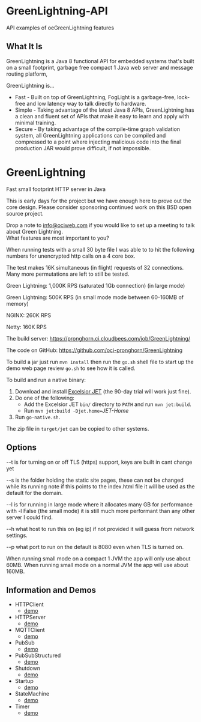 # GreenLightning-API
API examples of oeGreenLightning features
## What It Is ##
GreenLightning is a Java 8 functional API for embedded systems that's built on a small footprint, garbage free compact 1 Java web server and message routing platform, 

GreenLightning is...
- Fast - Built on top of GreenLightning, FogLight is a garbage-free, lock-free and low latency way to talk directly to hardware.
- Simple - Taking advantage of the latest Java 8 APIs, GreenLightning has a clean and fluent set of APIs that make it easy to learn and apply with minimal training.
- Secure - By taking advantage of the compile-time graph validation system, all GreenLightning applications can be compiled and compressed to a point where injecting malicious code into the final production JAR would prove difficult, if not impossible.

# GreenLightning
Fast small footprint HTTP server in Java

This is early days for the project but we have enough here to prove out the core design. 
Please consider sponsoring continued work on this BSD open source project. 

Drop a note to info@ociweb.com if you would like to set up a meeting to talk about Green Lightning.  
What features are most important to you?


When running tests with a small 30 byte file I was able to to hit the following numbers
for unencrypted http calls on a 4 core box.  

The test makes 16K simultaneous (in flight) requests of 32 connections. Many more permutations are left to still be tested.

Green Lightning:   1,000K RPS (saturated 1Gb connection)  (in large mode)

Green Lightning:   500K RPS (in small mode mode between 60-160MB of memory)

NGINX:             260K RPS

Netty:             160K RPS


The build server:
https://pronghorn.ci.cloudbees.com/job/GreenLightning/

The code on GitHub:
https://github.com/oci-pronghorn/GreenLightning

To build a jar just run `mvn install` then run the `go.sh`
shell file to start up the demo web page
review `go.sh` to see how it is called.

To build and run a native binary:

 1. Download and install [Excelsior JET](https://www.excelsiorjet.com)
    (the 90-day trial will work just fine).
 2. Do one of the following:
      * Add the Excelsior JET `bin/` directory to `PATH` and run `mvn jet:build`.
      * Run `mvn jet:build -Djet.home=`*JET-Home*
 3. Run `go-native.sh`.

The zip file in `target/jet` can be copied to other systems.

## Options

--t is for turning on or off TLS (https) support, keys are built in cant change yet

--s is the folder holding the static site pages,  these can not be changed while its running
     note if this points to the index.html file it will be used as the default for the domain. 
     
--l is for running in large mode where it allocates many GB for performance
    with -l False  (the small mode) it is still much more performant than any other 
    server I could find.
    
--h what host to run this on (eg ip) if not provided it will guess from network settings.

--p what port to run on the default is 8080 even when TLS is turned on.


When running small mode on a compact 1 JVM the app will only use about 60MB.
When running small mode on a normal JVM the app will use about 160MB.
## Information and Demos 
- HTTPClient
  - [demo](https://github.com/oci-pronghorn/GreenLightning-API/blob/master/HTTPClient/README.md)
- HTTPServer
  - [demo](https://github.com/oci-pronghorn/GreenLightning-API/blob/master/HTTPServer/README.md)
- MQTTClient
  - [demo](https://github.com/oci-pronghorn/GreenLightning-API/blob/master/MQTTClient/README.md)
- PubSub
  - [demo](https://github.com/oci-pronghorn/GreenLightning-API/blob/master/PubSub/README.md)
- PubSubStructured
  - [demo](https://github.com/oci-pronghorn/GreenLightning-API/blob/master/PubSubStructured/README.md)
- Shutdown
  - [demo](https://github.com/oci-pronghorn/GreenLightning-API/blob/master/Shutdown/README.md)
- Startup
  - [demo](https://github.com/oci-pronghorn/GreenLightning-API/tree/master/Startup)
- StateMachine
  - [demo](https://github.com/oci-pronghorn/GreenLightning-API/tree/master/StateMachine)
- Timer
  - [demo](https://github.com/oci-pronghorn/GreenLightning-API/blob/master/Timer/README.md)
